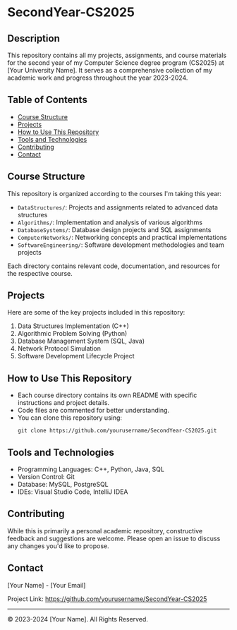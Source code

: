 # SecondYear-CS2025

## Description
This repository contains all my projects, assignments, and course materials for the second year of my Computer Science degree program (CS2025) at [Your University Name]. It serves as a comprehensive collection of my academic work and progress throughout the year 2023-2024.

## Table of Contents
- [Course Structure](#course-structure)
- [Projects](#projects)
- [How to Use This Repository](#how-to-use-this-repository)
- [Tools and Technologies](#tools-and-technologies)
- [Contributing](#contributing)
- [Contact](#contact)

## Course Structure
This repository is organized according to the courses I'm taking this year:

- `DataStructures/`: Projects and assignments related to advanced data structures
- `Algorithms/`: Implementation and analysis of various algorithms
- `DatabaseSystems/`: Database design projects and SQL assignments
- `ComputerNetworks/`: Networking concepts and practical implementations
- `SoftwareEngineering/`: Software development methodologies and team projects
<!-- Add or modify courses as per your curriculum -->

Each directory contains relevant code, documentation, and resources for the respective course.

## Projects
Here are some of the key projects included in this repository:

1. Data Structures Implementation (C++)
2. Algorithmic Problem Solving (Python)
3. Database Management System (SQL, Java)
4. Network Protocol Simulation
5. Software Development Lifecycle Project
<!-- Add or modify projects as you complete them -->

## How to Use This Repository
- Each course directory contains its own README with specific instructions and project details.
- Code files are commented for better understanding.
- You can clone this repository using:
  ```
  git clone https://github.com/yourusername/SecondYear-CS2025.git
  ```

## Tools and Technologies
- Programming Languages: C++, Python, Java, SQL
- Version Control: Git
- Database: MySQL, PostgreSQL
- IDEs: Visual Studio Code, IntelliJ IDEA
<!-- Add or modify tools and technologies as per your usage -->

## Contributing
While this is primarily a personal academic repository, constructive feedback and suggestions are welcome. Please open an issue to discuss any changes you'd like to propose.

## Contact
[Your Name] - [Your Email]

Project Link: https://github.com/yourusername/SecondYear-CS2025

---

© 2023-2024 [Your Name]. All Rights Reserved.

